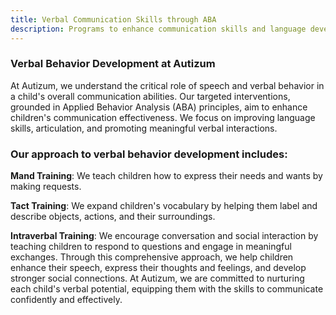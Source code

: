 ```yaml
---
title: Verbal Communication Skills through ABA
description: Programs to enhance communication skills and language development.
---
```


### Verbal Behavior Development at Autizum

At Autizum, we understand the critical role of speech and verbal behavior in a child's overall communication abilities. Our targeted interventions, grounded in Applied Behavior Analysis (ABA) principles, aim to enhance children's communication effectiveness. We focus on improving language skills, articulation, and promoting meaningful verbal interactions.

### Our approach to verbal behavior development includes:

**Mand Training**: We teach children how to express their needs and wants by making requests.

**Tact Training**: We expand children's vocabulary by helping them label and describe objects, actions, and their surroundings.

**Intraverbal Training**: We encourage conversation and social interaction by teaching children to respond to questions and engage in meaningful exchanges.
Through this comprehensive approach, we help children enhance their speech, express their thoughts and feelings, and develop stronger social connections. At Autizum, we are committed to nurturing each child's verbal potential, equipping them with the skills to communicate confidently and effectively.
